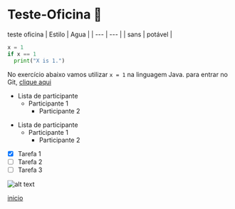 # Teste-Oficina :feet:
teste oficina
| Estilo | Agua |
| --- | --- |
| sans | potável |

```Python
x = 1
if x == 1
  print("X is 1.")
```
No exercício abaixo vamos utilizar `x = 1` na linguagem Java.
para entrar no Git, [clique aqui](https://git-scm.com/)
- Lista de participante
  - Participante 1
    - Participante 2

* Lista de participante
  * Participante 1
    * Participante 2
    

- [X] Tarefa 1
- [ ] Tarefa 2
- [ ] Tarefa 3

![alt text](https://super.abril.com.br/wp-content/uploads/2018/05/filhotes-de-cachorro-alcanc3a7am-o-c3a1pice-de-fofura-com-8-semanas1.png?quality=70&strip=info&resize=680,453)

[inicio](https://github.com/Xsaviox1/Teste-Oficina/blob/master/README.md#teste-oficina-feet)
